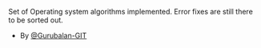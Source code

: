 Set of Operating system algorithms implemented.
Error fixes are still there to be sorted out. 
- By [@Gurubalan-GIT](https://github.com/Gurubalan-GIT)
